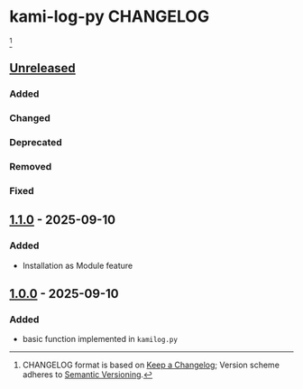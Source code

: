 # kami-log-py CHANGELOG

[^format]
















## [Unreleased]

### Added
### Changed
### Deprecated
### Removed
### Fixed













## [1.1.0] - 2025-09-10

### Added

- Installation as Module feature

















## [1.0.0] - 2025-09-10

### Added

- basic function implemented in `kamilog.py`













[unreleased]: https://github.com/kami-lel/kami-log-py/compare/v1.1.0...dev
[1.1.0]: https://github.com/kami-lel/kami-log-py/compare/v1.0.0...v1.1.0
[1.0.0]: https://github.com/kami-lel/kami-log-py/releases/tag/v1.0.0













[^format]: CHANGELOG format is based on [Keep a Changelog](https://keepachangelog.com/en/1.1.0/); Version scheme adheres to [Semantic Versioning](https://semver.org/spec/v2.0.0.html).